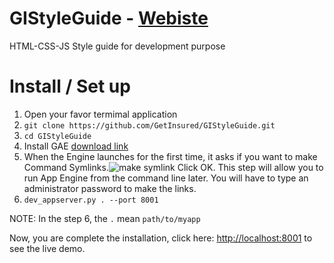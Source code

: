 GIStyleGuide - [Webiste](http://gistyleguide.appspot.com/)
============

HTML-CSS-JS Style guide for development purpose

Install / Set up
==========
1. Open your favor termimal application
2. ```git clone https://github.com/GetInsured/GIStyleGuide.git```
3. ```cd GIStyleGuide```
4. Install GAE [download link](https://cloud.google.com/appengine/downloads)
5. When the Engine launches for the first time, it asks if you want to make Command Symlinks.![make symlink](http://figures.oreilly.com/tagoreillycom20090504oreillybooks295642I_book_d1e1/figs/I_mediaobject_d1e13089-web.png)
Click OK. This step will allow you to run App Engine from the command line later. You will have to type an administrator password to make the links.
6. ```dev_appserver.py . --port 8001``` 

NOTE: In the step 6, the ```.``` mean ```path/to/myapp```

Now, you are complete the installation, click here: [http://localhost:8001](http://localhost:8001) to see the live demo.

